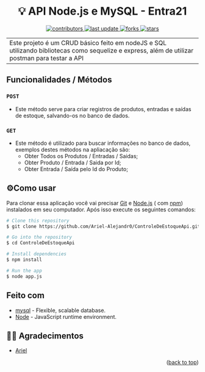 <h1 align="center">💡 API Node.js e MySQL - Entra21</h1>
<div align="center">
  <p>
  <a href="https://github.com/Ariel-Alejandr0/ControleDeEstoqueApi/">
    <img src="https://img.shields.io/github/contributors/Ariel-Alejandr0/ControleDeEstoqueApi/" alt="contributors" />
  </a>
  <a href="">
    <img src="https://img.shields.io/github/last-commit/Ariel-Alejandr0/ControleDeEstoqueApi/" alt="last update" />
  </a>
  <a href="https://github.com/Ariel-Alejandr0/ControleDeEstoqueApi/network/members">
    <img src="https://img.shields.io/github/forks/Ariel-Alejandr0/ControleDeEstoqueApi/" alt="forks" />
  </a>
  <a href="https://github.com/Ariel-Alejandr0/ControleDeEstoqueApi/stargazers">
    <img src="https://img.shields.io/github/stars/Ariel-Alejandr0/ControleDeEstoqueApi/" alt="stars" />
  </a>
</div>
<table>
<tr>
<td>
Este projeto é um CRUD básico feito em nodeJS e SQL utilizando bibliotecas como sequelize e express, além de utilizar postman para testar a API
</td>
</tr>
</table>

## Funcionalidades / Métodos
### `POST`
  - Este método serve para criar registros de produtos, entradas e saídas de estoque, salvando-os no banco de dados.

### `GET`
  - Este método é utilizado para buscar informações no banco de dados, exemplos destes métodos na apliacação são:
    - Obter Todos os Produtos / Entradas / Saidas;
    - Obter Produto / Entrada / Saida por Id;
    - Obter Entrada / Saída pelo Id do Produto;
## ⚙️Como usar

Para clonar essa aplicação você vai precisar [Git](https://git-scm.com) e [Node.js](https://nodejs.org/en/download/) ( com [npm](http://npmjs.com)) instalados em seu computador. Após isso execute os seguintes comandos:

```bash
# Clone this repository
$ git clone https://github.com/Ariel-Alejandr0/ControleDeEstoqueApi.git

# Go into the repository
$ cd ControleDeEstoqueApi

# Install dependencies
$ npm install

# Run the app
$ node app.js
```

## Feito com

- [mysql](https://www.mysql.com/) - Flexible, scalable database.
- [Node](https://nodejs.org/en) -  JavaScript runtime environment.

## 🙇‍♂️ Agradecimentos

* [Ariel](https://github.com/Ariel-Alejandr0/)

<p align="right">(<a href="#readme-top">back to top</a>)</p>
